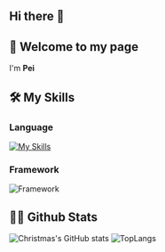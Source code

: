 ## Hi there 👋

<!--
**xiaoxianzi-99/xiaoxianzi-99** is a ✨ _special_ ✨ repository because its `README.md` (this file) appears on your GitHub profile.

Here are some ideas to get you started:

- 🔭 I’m currently working on ...
- 🌱 I’m currently learning ...
- 👯 I’m looking to collaborate on ...
- 🤔 I’m looking for help with ...
- 💬 Ask me about ...
- 📫 How to reach me: ...
- 😄 Pronouns: ...
- ⚡ Fun fact: ...
-->
## 👋 Welcome to my page

I'm **Pei**

## 🛠 My Skills

### Language

[![My Skills](https://skillicons.dev/icons?i=java,vue,python,c)](https://skillicons.dev)

### Framework

![Framework](https://skillicons.dev/icons?i=vue,spring,ktor)

## 👨‍💻 Github Stats

![Christmas's GitHub stats](https://github-readme-stats.vercel.app/api?username=xiaoxianzi-99) 
![TopLangs](https://github-readme-stats.vercel.app/api/top-langs/?username=xiaoxianzi-99&layout=compact)
